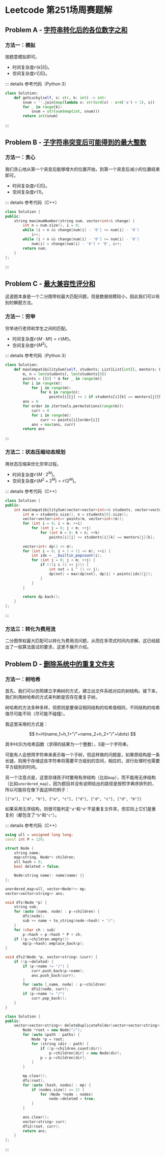 # Leetcode 第251场周赛题解

## Problem A - [字符串转化后的各位数字之和](https://leetcode.cn/problems/sum-of-digits-of-string-after-convert/)

### 方法一：模拟

按题意模拟即可。

- 时间复杂度$\mathcal{O}(k|S|)$。
- 空间复杂度$\mathcal{O}(|S|)$。

::: details 参考代码（Python 3）

```python
class Solution:
    def getLucky(self, s: str, k: int) -> int:
        snum = ''.join(map(lambda x: str(ord(x) - ord('a') + 1), s))
        for _ in range(k):
            snum = str(sum(map(int, snum)))
        return int(snum)
```

:::

## Problem B - [子字符串突变后可能得到的最大整数](https://leetcode.cn/problems/largest-number-after-mutating-substring/)

### 方法一：贪心

我们贪心地从第一个突变后能够增大的位置开始，到第一个突变后减小的位置结束即可。

- 时间复杂度$\mathcal{O}(|S|)$。
- 空间复杂度$\mathcal{O}(1)$。

::: details 参考代码（C++）

```cpp
class Solution {
public:
    string maximumNumber(string num, vector<int>& change) {
        int n = num.size(), i = 0;
        while (i < n && change[num[i] - '0'] <= num[i] - '0')
            i++;
        while (i < n && change[num[i] - '0'] >= num[i] - '0')
            num[i] = change[num[i] - '0'] + '0', i++;
        return num;
    }
};
```

:::

## Problem C - [最大兼容性评分和](https://leetcode.cn/problems/maximum-compatibility-score-sum/)

这道题本身是一个二分图带权最大匹配问题，但是数据规模较小，因此我们可以有别的解题方法。

### 方法一：穷举

穷举进行老师和学生之间的匹配。

- 时间复杂度$\mathcal{O}(M\cdot M!)=\mathcal{O}(M!)$。
- 空间复杂度$\mathcal{O}(M^2)$。

::: details 参考代码（Python 3）

```python
class Solution:
    def maxCompatibilitySum(self, students: List[List[int]], mentors: List[List[int]]) -> int:
        m, n = len(students), len(students[0])
        points = [[0] * m for _ in range(m)]
        for i in range(m):
            for j in range(m):
                for k in range(n):
                    points[i][j] += 1 if students[i][k] == mentors[j][k] else 0
        ans = 0
        for order in itertools.permutations(range(m)):
            curr = 0
            for i in range(m):
                curr += points[i][order[i]]
            ans = max(ans, curr)
        return ans
```

:::

### 方法二：状态压缩动态规划

用状态压缩来优化穷举过程。

- 时间复杂度$\mathcal{O}(M\cdot2^M)$。
- 空间复杂度$\mathcal{O}(M^2+2^M)=\mathcal{O}(2^M)$。

::: details 参考代码（C++）

```cpp
class Solution {
public:
    int maxCompatibilitySum(vector<vector<int>>& students, vector<vector<int>>& mentors) {
        int m = students.size(), n = students[0].size();
        vector<vector<int>> points(m, vector<int>(m));
        for (int i = 0; i < m; ++i)
            for (int j = 0; j < m; ++j)
                for (int k = 0; k < n; ++k)
                    points[i][j] += students[i][k] == mentors[j][k];
        
        vector<int> dp(1 << m);
        for (int i = 0; i + 1 < (1 << m); ++i) {
            int idx = __builtin_popcount(i);
            for (int j = 0; j < m; ++j) {
                if (!(i & (1 << j))) {
                    int nxt = i ^ (1 << j);
                    dp[nxt] = max(dp[nxt], dp[i] + points[idx][j]);
                }
            }
        }
        
        return dp.back();
    }
};
```

:::

### 方法三：转化为费用流

二分图带权最大匹配可以转化为费用流问题，从而在多项式时间内求解。这已经超出了一般算法面试的要求，这里不展开介绍。

## Problem D - [删除系统中的重复文件夹](https://leetcode.cn/problems/delete-duplicate-folders-in-system/)

### 方法一：树哈希

首先，我们可以仿照建立字典树的方式，建立出文件系统对应的树结构。接下来，我们利用树哈希的方式来判断是否存在重复子树。

树哈希的方法多种多样，但原则是要保证相同结构的哈希值相同，不同结构的哈希值尽可能不同（尽可能不碰撞）。

我这里采用的方式是：

$$
h=H(name_1+h_1+"/"+name_2+h_2+"/"+\dots)
$$

其中$H(S)$为哈希函数（求得的结果为一个整数），$S$是一个字符串。

可能有人会想用字符串来表示每一个子树，但这样做的问题是，如果原结构是一条长链，则用于存储这些字符串将需要平方级别的空间，相应的，进行处理时也需要平方级别的时间。

另一个注意点是，这里存储孩子时要用有序结构（比如`map`），而不能用无序结构（比如`unordered_map`），因为题目并没有说明给出的路径是按照字典序排列的，所以可能存在像下面这样的例子：

`[["a"], ["a", "b"], ["a", "c"], ["d"], ["d", "c"], ["d", "b"]]`

如果采用无序结构，则很可能判定`"a"`和`"d"`不是重复文件夹，但实际上它们是重复的（都包含了`"b"`和`"c"`）。

::: details 参考代码（C++）

```cpp
using ull = unsigned long long;
const int P = 129;

struct Node {
    string name;
    map<string, Node*> children;
    ull hash = 0;
    bool deleted = false;

    Node(string name): name(name) {}
};

unordered_map<ull, vector<Node*>> mp;
vector<vector<string>> ans;

void dfs(Node *p) {
    string sub;
    for (auto [name, node] : p->children) {
        dfs(node);
        sub += name + to_string(node->hash) + "/";
    }
    for (char ch : sub)
        p->hash = p->hash * P + ch;
    if (!p->children.empty())
        mp[p->hash].emplace_back(p);
}

void dfs2(Node *p, vector<string> &curr) {
    if (!p->deleted) {
        if (p->name != "/") {
            curr.push_back(p->name);
            ans.push_back(curr);
        }
        for (auto [_name, node] : p->children)
            dfs2(node, curr);
        if (p->name != "/")
            curr.pop_back();
    }
}

class Solution {
public:
    vector<vector<string>> deleteDuplicateFolder(vector<vector<string>>& paths) {
        Node *root = new Node("/");
        for (auto &path : paths) {
            Node *p = root;
            for (string &dir : path) {
                if (!p->children.count(dir))
                    p->children[dir] = new Node(dir);
                p = p->children[dir];
            }
        }
        
        mp.clear();
        dfs(root);
        for (auto [hash, nodes] : mp) {
            if (nodes.size() >= 2) {
                for (Node *node : nodes)
                    node->deleted = true;
            }
        }
        
        ans.clear();
        vector<string> curr;
        dfs2(root, curr);
        return ans;
    }
};
```

:::

<Utterances />
